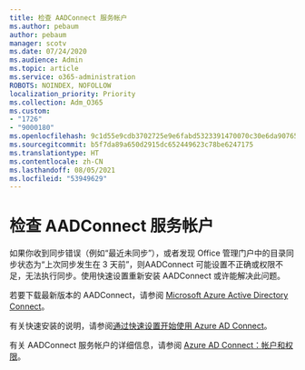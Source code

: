 ```yaml
---
title: 检查 AADConnect 服务帐户
ms.author: pebaum
author: pebaum
manager: scotv
ms.date: 07/24/2020
ms.audience: Admin
ms.topic: article
ms.service: o365-administration
ROBOTS: NOINDEX, NOFOLLOW
localization_priority: Priority
ms.collection: Adm_O365
ms.custom:
- "1726"
- "9000180"
ms.openlocfilehash: 9c1d55e9cdb3702725e9e6fabd5323391470070c30e6da90765874535cb27647
ms.sourcegitcommit: b5f7da89a650d2915dc652449623c78be6247175
ms.translationtype: HT
ms.contentlocale: zh-CN
ms.lasthandoff: 08/05/2021
ms.locfileid: "53949629"
---
```

# <a name="check-the-aadconnect-service-accounts"></a>检查 AADConnect 服务帐户

如果你收到同步错误（例如“最近未同步”），或者发现 Office 管理门户中的目录同步状态为“上次同步发生在 3 天前”，则AADConnect 可能设置不正确或权限不足，无法执行同步。使用快速设置重新安装 AADConnect 或许能解决此问题。

若要下载最新版本的 AADConnect，请参阅 [Microsoft Azure Active Directory Connect](https://go.microsoft.com/fwlink/?LinkId=615771)。

有关快速安装的说明，请参阅[通过快速设置开始使用 Azure AD Connect](https://docs.microsoft.com/azure/active-directory/hybrid/how-to-connect-install-express)。

有关 AADConnect 服务帐户的详细信息，请参阅 [Azure AD Connect：帐户和权限](https://docs.microsoft.com/azure/active-directory/hybrid/reference-connect-accounts-permissions)。
